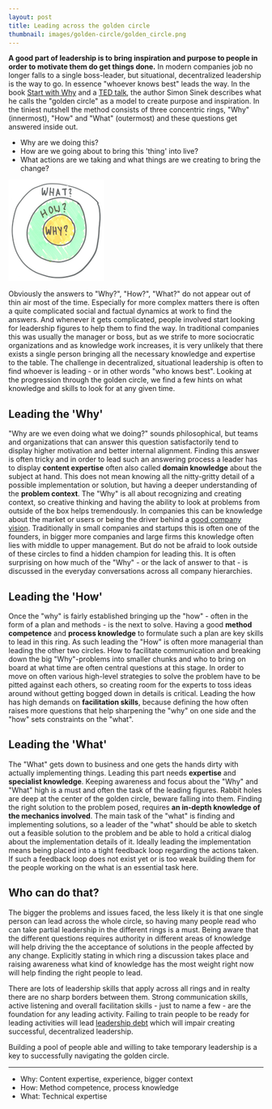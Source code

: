 ```yaml
---
layout: post
title: Leading across the golden circle 
thumbnail: images/golden-circle/golden_circle.png
---
```

**A good part of leadership is to bring inspiration and purpose to people in order to motivate them do get things done.** In modern companies job no longer falls to a single boss-leader, but situational, decentralized leadership is the way to go. In essence "whoever knows best" leads the way.
In the book [Start with Why](https://simonsinek.com/product/start-with-why/?ref=home) and a [TED talk](https://www.ted.com/talks/simon_sinek_how_great_leaders_inspire_action?language=en), the author Simon Sinek describes what he calls the "golden circle" as a model to create purpose and inspiration. In the tiniest nutshell the method consists of three concentric rings, "Why" (innermost), "How" and "What" (outermost) and these questions get answered inside out. 

* Why are we doing this?
* How are we going about to bring this 'thing' into live? 
* What actions are we taking and what things are we creating to bring the change?

![the golden circle](images/../../images/golden-circle/golden_circle.png)

Obviously the answers to "Why?", "How?", "What?" do not appear out of thin air most of the time. Especially for more complex matters there is often a quite complicated social and factual dynamics at work to find the answers. And whenever it gets complicated, people involved start looking for leadership figures to help them to find the way.
In traditional companies this was usually the manager or boss, but as we strife to more sociocratic organizations and as knowledge work increases, it is very unlikely that there exists a single person bringing all the necessary knowledge and expertise to the table. The challenge in decentralized, situational leadership is often to find whoever is leading - or in other words "who knows best". Looking at the progression through the golden circle, we find a few hints on what knowledge and skills to look for at any given time.

## Leading the 'Why' 

"Why are we even doing what we doing?" sounds philosophical, but teams and organizations that can answer this question satisfactorily tend to display higher motivation and better internal alignment. Finding this answer is often tricky and in order to lead such an answering process a leader has to display **content expertise** often also called **domain knowledge** about the subject at hand. This does not mean knowing all the nitty-gritty detail of a possible implementation or solution, but having a deeper understanding of the **problem context**. The "Why" is all about recognizing and creating context, so creative thinking and having the ability to look at problems from outside of the box helps tremendously. 
In companies this can be knowledge about the market or users or being the driver behind a [good company vision]({{site.base_url}}/a-good-product-vision/). Traditionally in small companies and startups this is often one of the founders, in bigger more companies and large firms this knowledge often lies with middle to upper management. But do not be afraid to look outside of these circles to find a hidden champion for leading this. It is often surprising on how much of the "Why" - or the lack of answer to that - is discussed in the everyday conversations across all company hierarchies. 

## Leading the 'How'

Once the "why" is fairly established bringing up the "how" - often in the form of a plan and methods - is the next to solve. Having a good **method competence** and **process knowledge** to formulate such a plan are key skills to lead in this ring. As such leading the "How" is often more managerial than leading the other two circles. 
How to facilitate communication and breaking down the big "Why"-problems into smaller chunks and who to bring on board at what time are often central questions at this stage. In order to move on often various high-level strategies to solve the problem have to be pitted against each others, so creating room for the experts to toss ideas around without getting bogged down in details is critical. 
Leading the how has high demands on **facilitation skills**, because defining the how often raises more questions that help sharpening the "why" on one side and the "how" sets constraints on the "what". 

## Leading the 'What' 

The "What" gets down to business and one gets the hands dirty with actually implementing things. Leading this part needs **expertise** and **specialist knowledge**. Keeping awareness and focus about the "Why" and "What" high is a must and often the task of the leading figures. Rabbit holes are deep at the center of the golden circle, beware falling into them. 
Finding the right solution to the problem posed, requires **an in-depth knowledge of the mechanics involved**. The main task of the "what" is finding and implementing solutions, so a leader of the "what" should be able to sketch out a feasible solution to the problem and be able to hold a critical dialog about the implementation details of it. 
Ideally leading the implementation means being placed into a tight feedback loop regarding the actions taken. If such a feedback loop does not exist yet or is too weak building them for the people working on the what is an essential task here. 

## Who can do that? 

The bigger the problems and issues faced, the less likely it is that one single person can lead across the whole circle, so having many people read  who can take partial leadership in the different rings is a must. Being aware that the different questions requires authority in different areas of knowledge will help driving the the acceptance of solutions in the people affected by any change. Explicitly stating in which ring a discussion takes place and raising awareness what kind of knowledge has the most weight right now will help finding the right people to lead. 

There are lots of leadership skills that apply across all rings and in realty there are no sharp borders between them. Strong communication skills, active listening and overall facilitation skills - just to name a few - are the foundation for any leading activity. Failing to train people to be ready for leading activities will lead [leadership debt]({{site.base_url}}/leadership-debt) which will impair creating successful, decentralized leadership.  

Building a pool of people able and willing to take temporary leadership is a key to successfully navigating the golden circle.

---

* Why: Content expertise, experience, bigger context
* How: Method competence, process knowledge
* What: Technical expertise